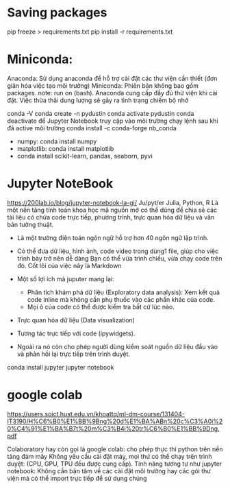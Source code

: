 # Saving packages
>>
pip freeze > requirements.txt
pip install -r requirements.txt
>>

# Miniconda:
Anaconda: Sử dụng anaconda để hỗ trợ cài đặt các thư viện cần thiết (đơn giản hóa việc tạo môi trường)
Miniconda: Phiên bản không bao gồm packages.
note: run on (bash).
Anaconda cung cấp đầy đủ thử viện khi cài đặt.
Việc thừa thãi dung lượng sẽ gây ra tình trạng chiếm bộ nhớ
>>
conda -V
conda create -n pydustin
conda activate pydustin
conda deactivate
để Jupyter Notebook truy cập vào môi trường chạy lệnh sau khi đã active môi trường
conda install -c conda-forge nb_conda
>>
- numpy: conda install numpy
- matplotlib: conda install matplotlib
- conda install scikit-learn, pandas, seaborn, pyvi

# Jupyter NoteBook
https://200lab.io/blog/jupyter-notebook-la-gi/
Ju/pyt/er
Julia, Python, R
Là một nền tảng tính toán khoa học mã nguồn mở có thể dùng để chia sẻ các tài liệu có chứa code trực tiếp, phương trình, trực quan hóa dữ liệu và văn bản tường thuật.
- Là một trường điện toán ngôn ngữ hỗ trợ hơn 40 ngôn ngữ lập trình.
- Có thể đưa dữ liệu, hình ảnh, code video trong dùng1 file, giúp cho việc trình bày trở nên dễ dàng Bạn có thể vừa trình chiếu, vừa chạy code trên đó. Cốt lõi của việc này là Markdown
- Một số lợi ích mà juputer mang lại:
  + Phân tích khám phá dữ liệu (Exploratory data analysis):
  Xem kết quả code inline mà không cần phụ thuốc vào các phần khác của code.
  + Mọi ô của code có thể được kiểm tra bất cứ lúc nào.

- Trực quan hóa dữ liệu (Data visualization)
- Tương tác trực tiếp với code (ipywidgets).
- Ngoài ra nó còn cho phép người dùng kiểm soát nguồn dữ liệu đầu vào và phản hồi lại trực tiếp trên trình duyệt.

conda install jupyter
jupyter notebook

# google colab
https://users.soict.hust.edu.vn/khoattq/ml-dm-course/131404-IT3190/H%C6%B0%E1%BB%9Bng%20d%E1%BA%ABn%20c%C3%A0i%20%C4%91%E1%BA%B7t%20m%C3%B4i%20tr%C6%B0%E1%BB%9Dng.pdf

Colaboratory hay còn gọi là google colab: cho phép thực thi python trên nền tảng đám mây
Không yêu cầu cài đặt máy, mọi thứ có thể chạy trên trình duyệt: (CPU, GPU, TPU đều được cung cấp).
Tính năng tương tự như jupyter notebook:
Không cần bận tâm về các cài đặt môi trường hay các gói thư viện mà có thể import trực tiếp để sử dụng chúng
